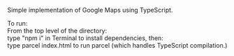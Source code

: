 Simple implementation of Google Maps using TypeScript.  

To run:  
From the top level of the directory:  
type "npm i" in Terminal to install dependencies, then:  
type parcel index.html to run parcel (which handles TypeScript compilation.)  